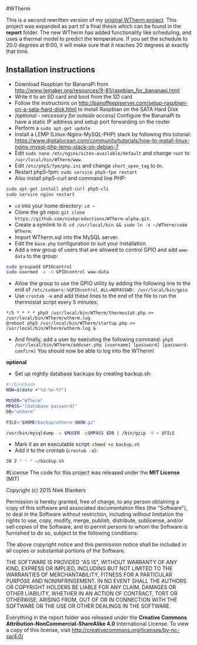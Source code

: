#WTherm

This is a second rewritten version of my [original WTherm project](https://github.com/NiekProductions/WTherm-alpha/). This project was expanded as part of a final thesis which can be found in the **report** folder. The new WTherm has added functionality like scheduling, and uses a thermal model to predict the temperature. If you set the schedule to 20.0 degrees at 6:00, it will make sure that it reaches 20 degrees at exactly that time.

## Installation instructions
 - Download Raspbian for BananaPi from http://www.lemaker.org/resources/9-81/raspbian_for_bananapi.html
 - Write it to an SD card and boot from the SD card
 - Follow the instructions on http://banoffeepiserver.com/setup-raspbian-on-a-sata-hard-disk.html to install Raspbian on the SATA Hard Disk
 - *(optional - necessary for outside access)* Configure the BananaPi to have a static IP address and setup port forwarding on the router
 - Perform a `sudo apt-get update`
 - Install a LEMP (Linux-Nginx-MySQL-PHP) stack by following this tutorial: https://www.digitalocean.com/community/tutorials/how-to-install-linux-nginx-mysql-php-lemp-stack-on-debian-7
 - Edit `sudo nano /etc/nginx/sites-available/default` and change `root` to `/usr/local/bin/WTherm/www`.
 - Edit `/etc/php5/fpm/php.ini` and change `short_open_tag` to `On`.
 - Restart php5-fpm: `sudo service php5-fpm restart`
 - Also install php5-curl and command line PHP:
```bash
sudo apt-get install php5-curl php5-cli
sudo service nginx restart
```
 - `cd` into your home directory: `cd ~`
 -  Clone the git repo: `git clone https://github.com/niekproductions/WTherm-alpha.git`.
 -  Create a symlink to it: `cd /usr/local/bin && sudo ln -s ~/WTherm/code WTherm`.
 -  Import WTherm.sql into the MySQL server.
 -  Edit the `base.php` configuration to suit your installation.
 -  Add a new group of users that are allowed to control GPIO and add `www-data` to the group:
```bash
sudo groupadd GPIOcontrol
sudo usermod -a -G GPIOcontrol www-data
```
 -  Allow the group to use the GPIO utility by adding the following line to the end of `/etc/sudoers`:
`%GPIOcontrol ALL=NOPASSWD: /usr/local/bin/gpio`
 -  Use `crontab -e` and add these lines to the end of the file to run the thermostat script every 5 minutes:
```
*/5 * * * * php5 /usr/local/bin/WTherm/thermostat.php >> /usr/local/bin/WTherm/wtherm.log
@reboot php5 /usr/local/bin/WTherm/startup.php >> /usr/local/bin/WTherm/wtherm.log &
```
 -  And finally, add a user by executing the following command:
`php5 /usr/local/bin/WTherm/adduser.php [username] [password] [password-confirm]`
You should now be able to log into the WTherm!

**optional**
 -  Set up nightly database backups by creating backup.sh:
```bash
#!/bin/bash
NOW=$(date +"%d-%m-%Y")

MUSER="WTherm"
MPASS="[database password]"
DB="wtherm"

FILE="$HOME/backup/wtherm-$NOW.gz"

/usr/bin/mysqldump -u $MUSER -p$MPASS $DB | /bin/gzip -9 > $FILE
```
 -  Mark it as an executable script: `chmod +x backup.sh`
 -  Add it to the crontab (`crontab -e`):
```bash
30 2 * * * ~/backup.sh
```

#License
The code for this project was released under the **MIT License** (MIT)

Copyright (c) 2015 Niek Blankers

Permission is hereby granted, free of charge, to any person obtaining a copy
of this software and associated documentation files (the "Software"), to deal
in the Software without restriction, including without limitation the rights
to use, copy, modify, merge, publish, distribute, sublicense, and/or sell
copies of the Software, and to permit persons to whom the Software is
furnished to do so, subject to the following conditions:

The above copyright notice and this permission notice shall be included in all
copies or substantial portions of the Software.

THE SOFTWARE IS PROVIDED "AS IS", WITHOUT WARRANTY OF ANY KIND, EXPRESS OR
IMPLIED, INCLUDING BUT NOT LIMITED TO THE WARRANTIES OF MERCHANTABILITY,
FITNESS FOR A PARTICULAR PURPOSE AND NONINFRINGEMENT. IN NO EVENT SHALL THE
AUTHORS OR COPYRIGHT HOLDERS BE LIABLE FOR ANY CLAIM, DAMAGES OR OTHER
LIABILITY, WHETHER IN AN ACTION OF CONTRACT, TORT OR OTHERWISE, ARISING FROM,
OUT OF OR IN CONNECTION WITH THE SOFTWARE OR THE USE OR OTHER DEALINGS IN THE
SOFTWARE.

Everything in the report folder was released under the **Creative Commons Attribution-NonCommercial-ShareAlike 4.0** International License. To view a copy of this license, visit http://creativecommons.org/licenses/by-nc-sa/4.0/